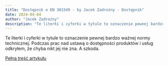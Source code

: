 ```yaml
---
title: "Dostępnik o EN 301549 - by Jacek Zadrożny - Dostępnik"
date: 2024-04-04
author: "Jacek Zadrożny"
description: "Te literki i cyferki w tytule to oznaczenie pewnej bardzo ważnej normy technicznej. Podczas prac nad ustawą o dostępności produktów i usług odkryłem, że chyba nikt jej nie zna. A szkoda."
---
```


Te literki i cyferki w tytule to oznaczenie pewnej bardzo ważnej normy technicznej. Podczas prac nad ustawą o dostępności produktów i usług odkryłem, że chyba nikt jej nie zna. A szkoda.

[Pełna treść artykułu](https://dostepnik.substack.com/p/dostepnik-o-en-301549)
